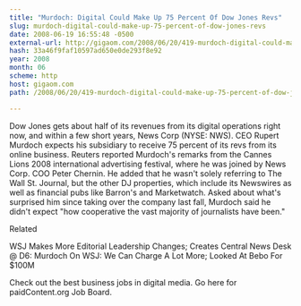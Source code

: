 ```yaml
---
title: "Murdoch: Digital Could Make Up 75 Percent Of Dow Jones Revs"
slug: murdoch-digital-could-make-up-75-percent-of-dow-jones-revs
date: 2008-06-19 16:55:48 -0500
external-url: http://gigaom.com/2008/06/20/419-murdoch-digital-could-make-up-75-percent-of-dow-jones-revs/
hash: 33a46f9faf10597ad650e0de293f8e92
year: 2008
month: 06
scheme: http
host: gigaom.com
path: /2008/06/20/419-murdoch-digital-could-make-up-75-percent-of-dow-jones-revs/

---
```


Dow Jones gets about half of its revenues from its digital operations right now, and within a few short years, News Corp (NYSE: NWS). CEO Rupert Murdoch expects his subsidiary to receive 75 percent of its revs from its online business. Reuters reported Murdoch's remarks from the Cannes Lions 2008 international advertising festival, where he was joined by News Corp. COO Peter Chernin. He added that he wasn't solely referring to The Wall St. Journal, but the other DJ properties, which include its Newswires as well as financial pubs like Barron's and Marketwatch. Asked about what's surprised him since taking over the company last fall, Murdoch said he didn't expect "how cooperative the vast majority of journalists have been."


Related


WSJ Makes More Editorial Leadership Changes; Creates Central News Desk
@ D6: Murdoch On WSJ: We Can Charge A Lot More; Looked At Bebo For $100M


Check out the best business jobs in digital media. Go here for paidContent.org Job Board.
